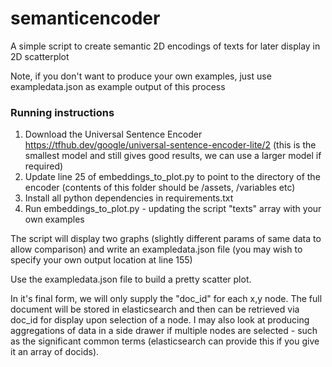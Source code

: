 # semanticencoder
A simple script to create semantic 2D encodings of texts for later display in 2D scatterplot

Note, if you don't want to produce your own examples, just use exampledata.json as example output of this process
### Running instructions
1. Download the Universal Sentence Encoder https://tfhub.dev/google/universal-sentence-encoder-lite/2 (this is the smallest model and still gives good results, we can use a larger model if required)
2. Update line 25 of embeddings_to_plot.py to point to the directory of the encoder (contents of this folder should be /assets, /variables etc)
3. Install all python dependencies in requirements.txt
4. Run embeddings_to_plot.py - updating the script "texts" array with your own examples

The script will display two graphs (slightly different params of same data to allow comparison) and write an exampledata.json file (you may wish to specify your own output location at line 155) 

Use the exampledata.json file to build a pretty scatter plot. 

In it's final form, we will only supply the "doc_id" for each x,y node. The full document will be stored in elasticsearch and then can be retrieved via doc_id for display upon selection of a node. I may also look at producing aggregations of data in a side drawer if multiple nodes are selected - such as the significant common terms (elasticsearch can provide this if you give it an array of docids). 
